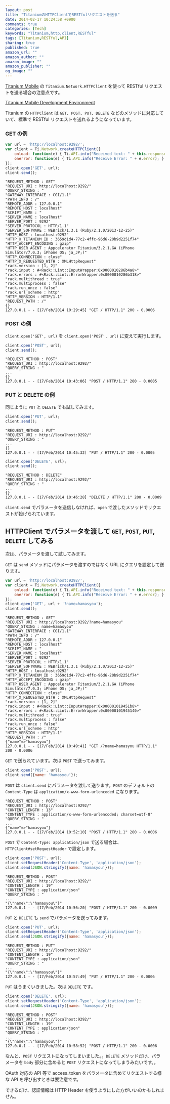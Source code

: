 ```yaml
---
layout: post
title: "TitaniumのHTTPClientでRESTfulリクエストを送る"
date: 2014-02-17 10:24:58 +0900
comments: true
categories: [Tech]
keywords: "Titanium,http,client,RESTful"
tags: [Titanium,RESTful,API]
sharing: true
published: true
amazon_url: ""
amazon_author: ""
amazon_image: ""
amazon_publisher: ""
og_image: ""
---
```


[Titanium Mobile](http://www.appcelerator.com/titanium/) の `Titanium.Network.HTTPClient` を使って RESTful リクエストを送る場合の注意点です。

[Titanium Mobile Development Environment](http://www.appcelerator.com/titanium/)

<!-- more -->

Titanium の `HTTPClient` は `GET`、`POST`、`PUT`、`DELETE` などのメソッドに対応していて、標準で RESTful リクエストを送れるようになっています。

### GET の例

```javascript
var url = 'http://localhost:9292/';
var client = Ti.Network.createHTTPClient({
    onload: function(e) { Ti.API.info("Received text: " + this.responseText); },
    onerror: function(e) { Ti.API.info("Receive Error: " + e.error); }
});
client.open('GET', url);
client.send();
```

```console-raw
"REQUEST_METHOD : GET"
"REQUEST_URI : http://localhost:9292/"
"QUERY_STRING : "
"GATEWAY_INTERFACE : CGI/1.1"
"PATH_INFO : /"
"REMOTE_ADDR : 127.0.0.1"
"REMOTE_HOST : localhost"
"SCRIPT_NAME : "
"SERVER_NAME : localhost"
"SERVER_PORT : 9292"
"SERVER_PROTOCOL : HTTP/1.1"
"SERVER_SOFTWARE : WEBrick/1.3.1 (Ruby/2.1.0/2013-12-25)"
"HTTP_HOST : localhost:9292"
"HTTP_X_TITANIUM_ID : 3659d1d4-77c2-4ffc-96d6-20b9d2251f74"
"HTTP_ACCEPT_ENCODING : gzip"
"HTTP_USER_AGENT : Appcelerator Titanium/3.2.1.GA (iPhone Simulator/7.0.3; iPhone OS; ja_JP;)"
"HTTP_CONNECTION : close"
"HTTP_X_REQUESTED_WITH : XMLHttpRequest"
"rack.version : [1, 2]"
"rack.input : #<Rack::Lint::InputWrapper:0x0000010286b4a8>"
"rack.errors : #<Rack::Lint::ErrorWrapper:0x0000010286b318>"
"rack.multithread : true"
"rack.multiprocess : false"
"rack.run_once : false"
"rack.url_scheme : http"
"HTTP_VERSION : HTTP/1.1"
"REQUEST_PATH : /"
{}
127.0.0.1 - - [17/Feb/2014 10:29:45] "GET / HTTP/1.1" 200 - 0.0006
```

### POST の例

`client.open('GET', url)` を `client.open('POST', url)` に変えて実行します。

```javascript
client.open('POST', url);
client.send();
```

```console-raw
"REQUEST_METHOD : POST"
"REQUEST_URI : http://localhost:9292/"
"QUERY_STRING : "
...
{}
127.0.0.1 - - [17/Feb/2014 10:43:06] "POST / HTTP/1.1" 200 - 0.0005
```

### PUT と DELETE の例

同じように `PUT` と `DELETE` でも試してみます。

```javascript
client.open('PUT', url);
client.send();
```

```console-raw
"REQUEST_METHOD : PUT"
"REQUEST_URI : http://localhost:9292/"
"QUERY_STRING : "
...
{}
127.0.0.1 - - [17/Feb/2014 10:45:32] "PUT / HTTP/1.1" 200 - 0.0005
```

```javascript
client.open('DELETE', url);
client.send();
```

```console-raw
"REQUEST_METHOD : DELETE"
"REQUEST_URI : http://localhost:9292/"
"QUERY_STRING : "
...
{}
127.0.0.1 - - [17/Feb/2014 10:46:28] "DELETE / HTTP/1.1" 200 - 0.0009
```

`client.send` でパラメータを送信しなければ、`open` で渡したメソッドでリクエストが投げられています。

## HTTPClient でパラメータを渡して `GET`, `POST`, `PUT`, `DELETE` してみる

次は、パラメータを渡して試してみます。

`GET` は `send` メソッドにパラメータを渡すのではなく URL にクエリを設定して送ります。

```javascript
var url = 'http://localhost:9292/';
var client = Ti.Network.createHTTPClient({
    onload: function(e) { Ti.API.info("Received text: " + this.responseText); },
    onerror: function(e) { Ti.API.info("Receive Error: " + e.error); }
});
client.open('GET', url + '?name=hamasyou');
client.send();
```

```console-raw
"REQUEST_METHOD : GET"
"REQUEST_URI : http://localhost:9292/?name=hamasyou"
"QUERY_STRING : name=hamasyou"
"GATEWAY_INTERFACE : CGI/1.1"
"PATH_INFO : /"
"REMOTE_ADDR : 127.0.0.1"
"REMOTE_HOST : localhost"
"SCRIPT_NAME : "
"SERVER_NAME : localhost"
"SERVER_PORT : 9292"
"SERVER_PROTOCOL : HTTP/1.1"
"SERVER_SOFTWARE : WEBrick/1.3.1 (Ruby/2.1.0/2013-12-25)"
"HTTP_HOST : localhost:9292"
"HTTP_X_TITANIUM_ID : 3659d1d4-77c2-4ffc-96d6-20b9d2251f74"
"HTTP_ACCEPT_ENCODING : gzip"
"HTTP_USER_AGENT : Appcelerator Titanium/3.2.1.GA (iPhone Simulator/7.0.3; iPhone OS; ja_JP;)"
"HTTP_CONNECTION : close"
"HTTP_X_REQUESTED_WITH : XMLHttpRequest"
"rack.version : [1, 2]"
"rack.input : #<Rack::Lint::InputWrapper:0x000001019451b8>"
"rack.errors : #<Rack::Lint::ErrorWrapper:0x00000101945140>"
"rack.multithread : true"
"rack.multiprocess : false"
"rack.run_once : false"
"rack.url_scheme : http"
"HTTP_VERSION : HTTP/1.1"
"REQUEST_PATH : /"
{"name"=>"hamasyou"}
127.0.0.1 - - [17/Feb/2014 10:49:41] "GET /?name=hamasyou HTTP/1.1" 200 - 0.0006
```

`GET` で送られています。次は `POST` で送ってみます。

```javascript
client.open('POST', url);
client.send({name: 'hamasyou'});
```

`POST` は `client.send` にパラメータを渡して送ります。`POST` のデフォルトの `Content-Type` は `application/x-www-form-urlencoded` になります。

```console-raw
"REQUEST_METHOD : POST"
"REQUEST_URI : http://localhost:9292/"
"CONTENT_LENGTH : 13"
"CONTENT_TYPE : application/x-www-form-urlencoded; charset=utf-8"
"QUERY_STRING : "
...
{"name"=>"hamasyou"}
127.0.0.1 - - [17/Feb/2014 10:52:10] "POST / HTTP/1.1" 200 - 0.0006
```

`POST` で `Content-Type: application/json` で送る場合は、`HTTPClient#setRequestHeader` で設定します。

```javascript
client.open('POST', url);
client.setRequestHeader('Content-Type', 'application/json');
client.send(JSON.stringify({name: 'hamasyou'}));
```

```console-raw
"REQUEST_METHOD : POST"
"REQUEST_URI : http://localhost:9292/"
"CONTENT_LENGTH : 19"
"CONTENT_TYPE : application/json"
"QUERY_STRING : "
...
"{\"name\":\"hamasyou\"}"
127.0.0.1 - - [17/Feb/2014 10:56:20] "POST / HTTP/1.1" 200 - 0.0009
```

`PUT` と `DELETE` も `send` でパラメータを送ってみます。

```javascript
client.open('PUT', url);
client.setRequestHeader('Content-Type', 'application/json');
client.send(JSON.stringify({name: 'hamasyou'}));
```

```console-raw
"REQUEST_METHOD : PUT"
"REQUEST_URI : http://localhost:9292/"
"CONTENT_LENGTH : 19"
"CONTENT_TYPE : application/json"
"QUERY_STRING : "
...
"{\"name\":\"hamasyou\"}"
127.0.0.1 - - [17/Feb/2014 10:57:49] "PUT / HTTP/1.1" 200 - 0.0006
```

`PUT` はうまくいきました。次は `DELETE` です。

```javascript
client.open('DELETE', url);
client.setRequestHeader('Content-Type', 'application/json');
client.send(JSON.stringify({name: 'hamasyou'}));
```

```console-raw
"REQUEST_METHOD : POST"
"REQUEST_URI : http://localhost:9292/"
"CONTENT_LENGTH : 19"
"CONTENT_TYPE : application/json"
"QUERY_STRING : "
...
"{\"name\":\"hamasyou\"}"
127.0.0.1 - - [17/Feb/2014 10:58:52] "POST / HTTP/1.1" 200 - 0.0006
```

なんと、`POST` リクエストになってしまいました。。`DELETE` メソッドだけ、パラメータを `body` 部分に含めると `POST` リクエストになってしまうみたいです。。

OAuth 対応の API 等で access_token をパラメータに含めてリクエストする様な API を呼び出すときは要注意です。

できるだけ、認証情報は HTTP Header を使うようにした方がいいのかもしれません。
